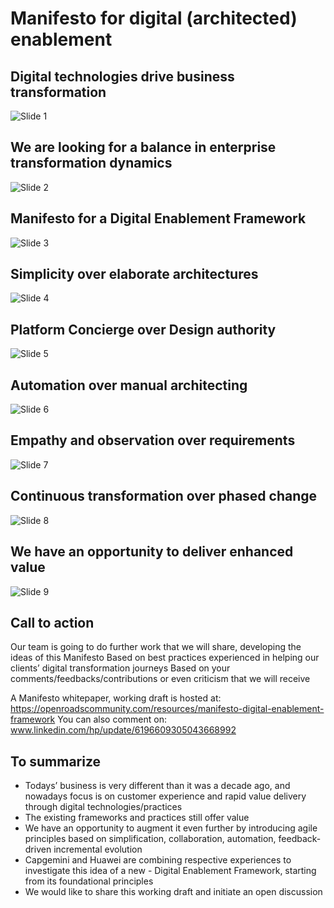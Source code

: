# Manifesto for digital (architected) enablement

## Digital technologies drive business transformation
![Slide 1](../images/Def1.png)

## We are looking for a balance in enterprise transformation dynamics
![Slide 2](../images/Def2.png)

## Manifesto for a Digital Enablement Framework
![Slide 3](../images/Def3.png)

## Simplicity over elaborate architectures
![Slide 4](../images/Def4.png)

## Platform Concierge over Design authority
![Slide 5](../images/Def5.png)

## Automation over manual architecting
![Slide 6](../images/Def6.png)

## Empathy and observation over requirements
![Slide 7](../images/Def7.png)

## Continuous transformation over phased change
![Slide 8](../images/Def8.png)

## We have an opportunity to deliver enhanced value
![Slide 9](../images/Def9.png)

## Call to action
Our team is going to do further work that we will share, developing the ideas of this Manifesto
Based on best practices experienced in helping our clients’ digital transformation journeys
Based on your comments/feedbacks/contributions or even criticism that we will receive

A Manifesto whitepaper, working draft is hosted at:
	https://openroadscommunity.com/resources/manifesto-digital-enablement-framework
You can also comment on:
	www.linkedin.com/hp/update/6196609305043668992


## To summarize

- Todays’ business is very different than it was a decade ago, and nowadays focus is on customer experience and rapid value delivery through digital technologies/practices
- The existing frameworks and practices still offer value
- We have an opportunity to augment it even further by introducing agile principles based on simplification, collaboration, automation, feedback-driven incremental evolution
- Capgemini and Huawei are combining respective experiences to investigate this idea of a new - Digital Enablement Framework, starting from its foundational principles
- We would like to share this working draft and initiate an open discussion
